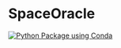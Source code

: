 # SpaceOracle

[![Python Package using Conda](https://github.com/Koushul/SpaceOracle/actions/workflows/python-package-conda.yml/badge.svg?branch=main)](https://github.com/Koushul/SpaceOracle/actions/workflows/python-package-conda.yml)
